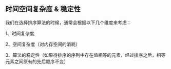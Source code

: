 ## 时间空间复杂度 & 稳定性

我们在选择排序算法的时候，通常会根据以下几个维度来考虑：

1、时间复杂度

2、空间复杂度（对内存空间的消耗）

3、算法的稳定性（如果待排序的序列中存在值相等的元素，经过排序之后，相等元素之间原有的先后顺序不变）